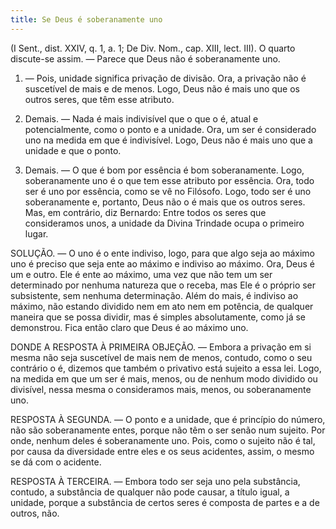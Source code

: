 ```yaml
---
title: Se Deus é soberanamente uno
---
```


(I Sent., dist. XXIV, q. 1, a. 1; De Div. Nom., cap. XIII, lect. III).
  O quarto discute-se assim. — Parece que Deus não é soberanamente uno.  

1. — Pois, unidade significa privação de divisão. Ora, a privação não é suscetível de mais e de menos. Logo, Deus não é mais uno que os outros seres, que têm esse atributo.  

2. Demais. — Nada é mais indivisível que o que o é, atual e potencialmente, como o ponto e a unidade. Ora, um ser é considerado uno na medida em que é indivisível. Logo, Deus não é mais uno que a unidade e que o ponto. 

3. Demais. — O que é bom por essência é bom soberanamente. Logo, soberanamente uno é o que tem esse atributo por essência. Ora, todo ser é uno por essência, como se vê no Filósofo. Logo, todo ser é uno soberanamente e, portanto, Deus não o é mais que os outros seres.  Mas, em contrário, diz Bernardo: Entre todos os seres que consideramos unos, a unidade da Divina Trindade ocupa o primeiro lugar.  

SOLUÇÃO. — O uno é o ente indiviso, logo, para que algo seja ao máximo uno é preciso que seja ente ao máximo e indiviso ao máximo. Ora, Deus é um e outro. Ele é ente ao máximo, uma vez que não tem um ser determinado por nenhuma natureza que o receba, mas Ele é o próprio ser subsistente, sem nenhuma determinação. Além do mais, é indiviso ao máximo, não estando dividido nem em ato nem em potência, de qualquer maneira que se possa dividir, mas é simples absolutamente, como já se demonstrou. Fica então claro que Deus é ao máximo uno.  

DONDE A RESPOSTA À PRIMEIRA OBJEÇÃO. — Embora a privação em si mesma não seja suscetível de mais nem de menos, contudo, como o seu contrário o é, dizemos que também o privativo está sujeito a essa lei. Logo, na medida em que um ser é mais, menos, ou de nenhum modo dividido ou divisível, nessa mesma o consideramos mais, menos, ou soberanamente uno.  

RESPOSTA À SEGUNDA. — O ponto e a unidade, que é princípio do número, não são soberanamente entes, porque não têm o ser senão num sujeito. Por onde, nenhum deles é soberanamente uno. Pois, como o sujeito não é tal, por causa da diversidade entre eles e os seus acidentes, assim, o mesmo se dá com o acidente.  

RESPOSTA À TERCEIRA. — Embora todo ser seja uno pela substância, contudo, a substância de qualquer não pode causar, a título igual, a unidade, porque a substância de certos seres é composta de partes e a de outros, não.